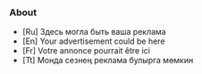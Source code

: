 ### About

* [Ru] Здесь могла быть ваша реклама
* [En] Your advertisement could be here
* [Fr] Votre annonce pourrait être ici
* [Tt] Монда сезнең реклама булырга мөмкин
